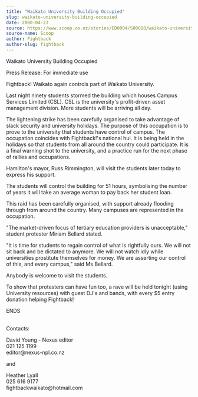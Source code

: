 ```yaml
---
title: "Waikato University Building Occupied"
slug: waikato-university-building-occupied
date: 2000-04-23
source: https://www.scoop.co.nz/stories/ED0004/S00028/waikato-university-building-occupied.htm
source-name: Scoop
author: Fightback
author-slug: fightback
---
```


<p>Waikato University Building Occupied<p>

<p>Press Release: For
immediate use<p>

<p>Fightback! Waikato again controls part of
Waikato University.<p>

<p>Last night ninety students stormed
the building which houses Campus Services Limited (CSL). 
CSL is the university's profit-driven asset management
division.  More students will be arriving all day.<p>

<p>The
lightening strike has been carefully organised to take
advantage of slack security and university holidays.  The
purpose of this occupation is to prove to the university
that students have control of campus.  The occupation
coincides with Fightback!'s national hui.  It is being held
in the holidays so that students from all around the country
could participate.  It is a final warning shot to the
university, and a practice run for the next phase of rallies
and occupations.<p>

<p>Hamilton's mayor, Russ Rimmington,
will visit the students later today to express his support.<p>

<p>The students will control the building for 51 hours,
symbolising the number of years it will take an average
woman to pay back her student loan.<p>

<p>This raid has been
carefully organised, with support already flooding through
from around the country.  Many campuses are represented in
the occupation.<p>

<p>"The market-driven focus of tertiary
education providers is unacceptable," student protester
Miriam Bellard stated.<p>

<p>"It is time for students to
regain control of what is rightfully ours.  We will not sit
back and be dictated to anymore.  We will not watch idly
while universities prostitute themselves for money.  We are
asserting our control of this, and every campus," said Ms
Bellard.<p>
<p>Anybody is welcome to visit the students.<p>

<p>To
show that protesters can have fun too, a rave will be held
tonight (using University resources) with guest DJ's and
bands, with every $5 entry donation helping Fightback!<p>

<p>ENDS<p>

<p><br>Contacts:<p>

<p>David Young - Nexus editor
<br>021 125 1199 <br>editor@nexus-npl.co.nz<p>

<p>and<p>

<p>Heather Lyall <br>025 616 9177
<br>fightbackwaikato@hotmail.com<p>

  
